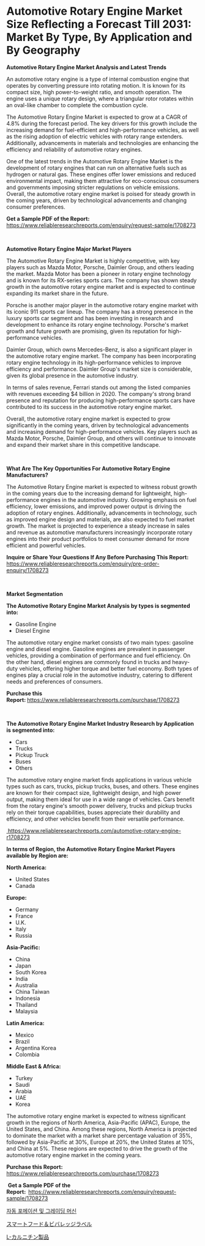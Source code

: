 <p><h1>Automotive Rotary Engine Market Size Reflecting a Forecast Till 2031: Market By Type, By Application and By Geography</h1></p><p><strong>Automotive Rotary Engine Market Analysis and Latest Trends</strong></p>
<p><p>An automotive rotary engine is a type of internal combustion engine that operates by converting pressure into rotating motion. It is known for its compact size, high power-to-weight ratio, and smooth operation. The engine uses a unique rotary design, where a triangular rotor rotates within an oval-like chamber to complete the combustion cycle.</p><p>The Automotive Rotary Engine Market is expected to grow at a CAGR of 4.8% during the forecast period. The key drivers for this growth include the increasing demand for fuel-efficient and high-performance vehicles, as well as the rising adoption of electric vehicles with rotary range extenders. Additionally, advancements in materials and technologies are enhancing the efficiency and reliability of automotive rotary engines.</p><p>One of the latest trends in the Automotive Rotary Engine Market is the development of rotary engines that can run on alternative fuels such as hydrogen or natural gas. These engines offer lower emissions and reduced environmental impact, making them attractive for eco-conscious consumers and governments imposing stricter regulations on vehicle emissions. Overall, the automotive rotary engine market is poised for steady growth in the coming years, driven by technological advancements and changing consumer preferences.</p></p>
<p><strong>Get a Sample PDF of the Report:&nbsp;</strong> <a href="https://www.reliableresearchreports.com/enquiry/request-sample/1708273">https://www.reliableresearchreports.com/enquiry/request-sample/1708273</a></p>
<p>&nbsp;</p>
<p><strong>Automotive Rotary Engine Major Market Players</strong></p>
<p><p>The Automotive Rotary Engine Market is highly competitive, with key players such as Mazda Motor, Porsche, Daimler Group, and others leading the market. Mazda Motor has been a pioneer in rotary engine technology and is known for its RX-series sports cars. The company has shown steady growth in the automotive rotary engine market and is expected to continue expanding its market share in the future.</p><p>Porsche is another major player in the automotive rotary engine market with its iconic 911 sports car lineup. The company has a strong presence in the luxury sports car segment and has been investing in research and development to enhance its rotary engine technology. Porsche's market growth and future growth are promising, given its reputation for high-performance vehicles.</p><p>Daimler Group, which owns Mercedes-Benz, is also a significant player in the automotive rotary engine market. The company has been incorporating rotary engine technology in its high-performance vehicles to improve efficiency and performance. Daimler Group's market size is considerable, given its global presence in the automotive industry.</p><p>In terms of sales revenue, Ferrari stands out among the listed companies with revenues exceeding $4 billion in 2020. The company's strong brand presence and reputation for producing high-performance sports cars have contributed to its success in the automotive rotary engine market.</p><p>Overall, the automotive rotary engine market is expected to grow significantly in the coming years, driven by technological advancements and increasing demand for high-performance vehicles. Key players such as Mazda Motor, Porsche, Daimler Group, and others will continue to innovate and expand their market share in this competitive landscape.</p></p>
<p>&nbsp;</p>
<p><strong>What Are The Key Opportunities For Automotive Rotary Engine Manufacturers?</strong></p>
<p><p>The Automotive Rotary Engine market is expected to witness robust growth in the coming years due to the increasing demand for lightweight, high-performance engines in the automotive industry. Growing emphasis on fuel efficiency, lower emissions, and improved power output is driving the adoption of rotary engines. Additionally, advancements in technology, such as improved engine design and materials, are also expected to fuel market growth. The market is projected to experience a steady increase in sales and revenue as automotive manufacturers increasingly incorporate rotary engines into their product portfolios to meet consumer demand for more efficient and powerful vehicles.</p></p>
<p><strong>Inquire or Share Your Questions If Any Before Purchasing This Report:</strong> <a href="https://www.reliableresearchreports.com/enquiry/pre-order-enquiry/1708273">https://www.reliableresearchreports.com/enquiry/pre-order-enquiry/1708273</a></p>
<p>&nbsp;</p>
<p><strong>Market Segmentation</strong></p>
<p><strong>The Automotive Rotary Engine Market Analysis by types is segmented into:</strong></p>
<p><ul><li>Gasoline Engine</li><li>Diesel Engine</li></ul></p>
<p><p>The automotive rotary engine market consists of two main types: gasoline engine and diesel engine. Gasoline engines are prevalent in passenger vehicles, providing a combination of performance and fuel efficiency. On the other hand, diesel engines are commonly found in trucks and heavy-duty vehicles, offering higher torque and better fuel economy. Both types of engines play a crucial role in the automotive industry, catering to different needs and preferences of consumers.</p></p>
<p><strong>Purchase this Report:&nbsp;</strong><a href="https://www.reliableresearchreports.com/purchase/1708273">https://www.reliableresearchreports.com/purchase/1708273</a></p>
<p>&nbsp;</p>
<p><strong>The Automotive Rotary Engine Market Industry Research by Application is segmented into:</strong></p>
<p><ul><li>Cars</li><li>Trucks</li><li>Pickup Truck</li><li>Buses</li><li>Others</li></ul></p>
<p><p>The automotive rotary engine market finds applications in various vehicle types such as cars, trucks, pickup trucks, buses, and others. These engines are known for their compact size, lightweight design, and high power output, making them ideal for use in a wide range of vehicles. Cars benefit from the rotary engine's smooth power delivery, trucks and pickup trucks rely on their torque capabilities, buses appreciate their durability and efficiency, and other vehicles benefit from their versatile performance.</p></p>
<p><a href="https://www.reliableresearchreports.com/automotive-rotary-engine-r1708273">&nbsp;https://www.reliableresearchreports.com/automotive-rotary-engine-r1708273</a></p>
<p><strong>In terms of Region, the Automotive Rotary Engine Market Players available by Region are:</strong></p>
<p>
    <p> <strong> North America: </strong>
        <ul>
            <li>United States</li>
            <li>Canada</li>
        </ul>
        </p> 
    <p> <strong> Europe: </strong>
        <ul>
            <li>Germany</li>
            <li>France</li>
            <li>U.K.</li>
            <li>Italy</li>
            <li>Russia</li>
        </ul>
        </p> 
    <p> <strong> Asia-Pacific: </strong>
        <ul>
            <li>China</li>
            <li>Japan</li>
            <li>South Korea</li>
            <li>India</li>
            <li>Australia</li>
            <li>China Taiwan</li>
            <li>Indonesia</li>
            <li>Thailand</li>
            <li>Malaysia</li>
        </ul>
        </p> 
    <p> <strong> Latin America: </strong>
        <ul>
            <li>Mexico</li>
            <li>Brazil</li>
            <li>Argentina Korea</li>
            <li>Colombia</li>
        </ul>
        </p> 
    <p> <strong> Middle East & Africa: </strong>
        <ul>
            <li>Turkey</li>
            <li>Saudi</li>
            <li>Arabia</li>
            <li>UAE</li>
            <li>Korea</li>
        </ul>
    </p>
    </p>
<p><p>The automotive rotary engine market is expected to witness significant growth in the regions of North America, Asia-Pacific (APAC), Europe, the United States, and China. Among these regions, North America is projected to dominate the market with a market share percentage valuation of 35%, followed by Asia-Pacific at 30%, Europe at 20%, the United States at 10%, and China at 5%. These regions are expected to drive the growth of the automotive rotary engine market in the coming years.</p></p>
<p><strong>Purchase this Report: </strong><a href="https://www.reliableresearchreports.com/purchase/1708273">https://www.reliableresearchreports.com/purchase/1708273</a></p>
<p>&nbsp;<strong>Get a Sample PDF of the Report:&nbsp;&nbsp;</strong><a href="https://www.reliableresearchreports.com/enquiry/request-sample/1708273">https://www.reliableresearchreports.com/enquiry/request-sample/1708273</a></p>
<p><strong></strong></p>
<p><p><a href="https://medium.com/@alanperkins1921/%EC%9E%90%EB%8F%99-%ED%98%95%EC%84%B1-%EB%B0%8F-%ED%8F%89%EA%B0%80-%EA%B8%B0%EA%B3%84-%EC%8B%9C%EC%9E%A5-%EC%A0%95%EB%B3%B4-%EC%8B%9C%EC%9E%A5-%EB%8F%99%ED%96%A5-%EC%84%B1%EC%9E%A5-2024%EB%85%84%EB%B6%80%ED%84%B0-2031%EB%85%84%EA%B9%8C%EC%A7%80-%EC%98%88%EC%B8%A1-2dc4c68d67e7">자동 포메이션 및 그레이딩 머신</a></p><p><a href="https://github.com/ihabdkwlxs948/Market-Research-Report-List-2/blob/main/3352406103663.md">スマートフード＆ビバレッジラベル</a></p><p><a href="https://github.com/DayanaRunolfsdottir/Market-Research-Report-List-1/blob/main/8830636103662.md">L-カルニチン製品</a></p></p>